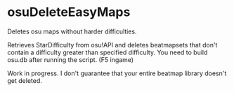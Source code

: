 # osuDeleteEasyMaps
Deletes osu maps without harder difficulties.

Retrieves StarDifficulty from osu!API and deletes beatmapsets that don't contain a difficulty greater than specified difficulty.
You need to build osu.db after running the script. (F5 ingame)

Work in progress. I don't guarantee that your entire beatmap library doesn't get deleted.
